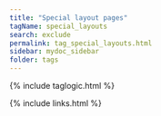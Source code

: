 ```yaml
---
title: "Special layout pages"
tagName: special_layouts
search: exclude
permalink: tag_special_layouts.html
sidebar: mydoc_sidebar
folder: tags
---
```


{% include taglogic.html %}

{% include links.html %}
